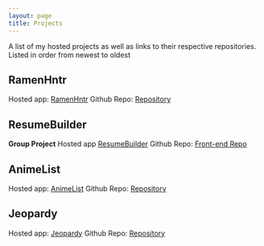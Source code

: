 ```yaml
---
layout: page
title: Projects
---
```


A list of my hosted projects as well as
links to their respective repositories.
Listed in order from newest to oldest


## RamenHntr

Hosted app: [RamenHntr](https://ramen-hntr.herokuapp.com/about/)
Github Repo: [Repository](https://github.com/mikec7592/RamenHntr)

## ResumeBuilder

**Group Project**
Hosted app [ResumeBuilder]( https://resumebuilder-frontend.herokuapp.com/)
Github Repo: [Front-end Repo](https://github.com/mikec7592/resume_builder-frontend)

## AnimeList

Hosted app: [AnimeList](https://boiling-basin-25566.herokuapp.com/animeList)
Github Repo: [Repository](https://github.com/mikec7592/anime_list)

## Jeopardy 

Hosted app: [Jeopardy](https://mikec7592.github.io/)
Github Repo: [Repository](https://github.com/mikec7592/mikec7592.github.io)
